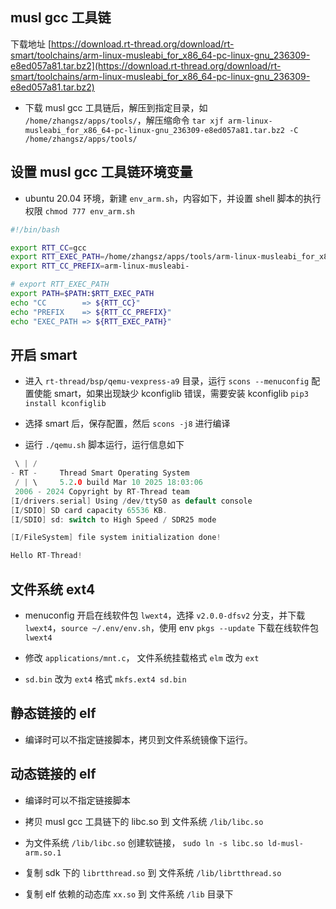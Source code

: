 ## musl gcc 工具链

下载地址 [https://download.rt-thread.org/download/rt-smart/toolchains/arm-linux-musleabi_for_x86_64-pc-linux-gnu_236309-e8ed057a81.tar.bz2](https://download.rt-thread.org/download/rt-smart/toolchains/arm-linux-musleabi_for_x86_64-pc-linux-gnu_236309-e8ed057a81.tar.bz2)


- 下载 musl gcc 工具链后，解压到指定目录，如 `/home/zhangsz/apps/tools/`，解压缩命令 `tar xjf arm-linux-musleabi_for_x86_64-pc-linux-gnu_236309-e8ed057a81.tar.bz2 -C /home/zhangsz/apps/tools/`


## 设置 musl gcc 工具链环境变量

- ubuntu 20.04 环境，新建 `env_arm.sh`，内容如下，并设置 shell 脚本的执行权限 `chmod 777 env_arm.sh`

```bash
#!/bin/bash

export RTT_CC=gcc
export RTT_EXEC_PATH=/home/zhangsz/apps/tools/arm-linux-musleabi_for_x86_64-pc-linux-gnu/bin
export RTT_CC_PREFIX=arm-linux-musleabi-

# export RTT_EXEC_PATH
export PATH=$PATH:$RTT_EXEC_PATH
echo "CC        => ${RTT_CC}"
echo "PREFIX    => ${RTT_CC_PREFIX}"
echo "EXEC_PATH => ${RTT_EXEC_PATH}"

```

## 开启 smart

- 进入 `rt-thread/bsp/qemu-vexpress-a9` 目录，运行 `scons --menuconfig` 配置使能 smart，如果出现缺少 kconfiglib 错误，需要安装 kconfiglib `pip3 install kconfiglib`

- 选择 smart 后，保存配置，然后 `scons -j8` 进行编译

- 运行 `./qemu.sh` 脚本运行，运行信息如下

```c
 \ | /
- RT -     Thread Smart Operating System
 / | \     5.2.0 build Mar 10 2025 18:03:06
 2006 - 2024 Copyright by RT-Thread team
[I/drivers.serial] Using /dev/ttyS0 as default console
[I/SDIO] SD card capacity 65536 KB.
[I/SDIO] sd: switch to High Speed / SDR25 mode

[I/FileSystem] file system initialization done!

Hello RT-Thread!
```

## 文件系统 ext4

- menuconfig 开启在线软件包 `lwext4`，选择 `v2.0.0-dfsv2` 分支，并下载 `lwext4`，`source ~/.env/env.sh`，使用 env `pkgs --update` 下载在线软件包 `lwext4`

- 修改 `applications/mnt.c`， 文件系统挂载格式 `elm` 改为 `ext`

- `sd.bin` 改为 `ext4` 格式 `mkfs.ext4 sd.bin`


## 静态链接的 elf

- 编译时可以不指定链接脚本，拷贝到文件系统镜像下运行。

## 动态链接的 elf

- 编译时可以不指定链接脚本

- 拷贝 musl gcc 工具链下的 libc.so 到 文件系统 `/lib/libc.so`

- 为文件系统 `/lib/libc.so` 创建软链接， `sudo ln -s libc.so ld-musl-arm.so.1`

- 复制 sdk 下的 `librtthread.so` 到 文件系统 `/lib/librtthread.so`

- 复制 elf 依赖的动态库 `xx.so` 到 文件系统 `/lib` 目录下

